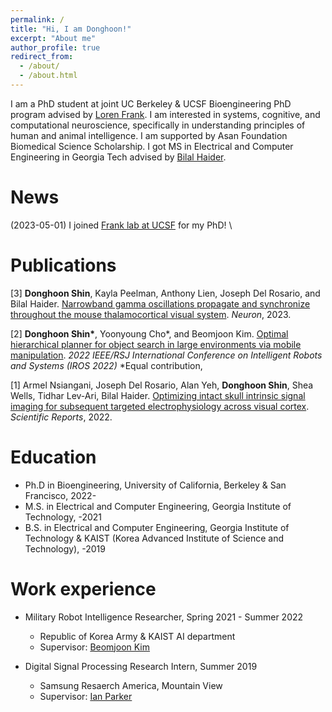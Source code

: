 ```yaml
---
permalink: /
title: "Hi, I am Donghoon!"
excerpt: "About me"
author_profile: true
redirect_from: 
  - /about/
  - /about.html
---
```


I am a PhD student at joint UC Berkeley & UCSF Bioengineering PhD program advised by [Loren Frank](https://franklab.ucsf.edu/). I am interested in systems, cognitive, and computational neuroscience, specifically in understanding principles of human and animal intelligence. I am supported by Asan Foundation Biomedical Science Scholarship. I got MS in Electrical and Computer Engineering in Georgia Tech advised by [ Bilal Haider](https://haider.gatech.edu/).

<!--Before this, I served at the Republic of Korea Army as an intelligent robot researcher where I invented a robotic object search algorithm that can efficiently search a target object  with [Beomjoon Kim](https://beomjoonkim.github.io/) from KAIST AI department. Before that, I got MS in Electrical and Computer Engineering (ECE) from Georgia Tech. I studied system and computational neuroscience with [Bilal Haider](https://haider.gatech.edu/). During my Master's, I studied how a new type of gamma oscillation affects visual processing. I got BS in computer engineering focusing on digital signal processing. Also, I got BS in ECE from KAIST-Georgia Tech dual-degree program focusing on digital signal processing (DSP). During so, I was a DSP research scientist intern at [Samsung Research America Think Tank Team](https://thinktankteam.info/) where I developed a robotic perception algorithm. -->

News
======
(2023-05-01) I joined [Frank lab at UCSF](https://franklab.ucsf.edu/) for my PhD! \
<!--(2023-04-05) My Master's [work](https://doi.org/10.1016/j.neuron.2023.03.006) was published on Neuron! Woohoo!\
(2023-01-03) Started rotation at [Frank lab at UCSF](https://franklab.ucsf.edu/)!\
(2022-09-19) Started rotation at [Chang lab at UCSF](https://changlab.ucsf.edu/)
(2022-08-17) First day of my PhD! \
(2022-07-17) Discharged from ROK army !\-->


Publications
======
[3] **Donghoon Shin**, Kayla Peelman, Anthony Lien, Joseph Del Rosario, and Bilal Haider. [Narrowband gamma oscillations propagate and synchronize throughout the mouse thalamocortical visual system](https://doi.org/10.1016/j.neuron.2023.03.006). *Neuron*, 2023. <!--[(Media)](https://bme.gatech.edu/bme/news/researchers-discover-neural-clock-may-synchronize-visual-behavior)-->

[2] **Donghoon Shin\***, Yoonyoung Cho\*, and Beomjoon Kim. [Optimal hierarchical planner for object search in large environments via mobile manipulation](https://drive.google.com/file/d/1Sm2VHC4giK4cPEOs-aHkD5-on-sibzuq/view?usp=sharing). *2022 IEEE/RSJ International Conference on Intelligent Robots and Systems (IROS 2022)* \*Equal contribution, <!--[(Media)](https://kookbang.dema.mil.kr/newsWeb/20220715/3/ATCE_CTGR_0050010000/view.do)-->

[1] Armel Nsiangani, Joseph Del Rosario, Alan Yeh, **Donghoon Shin**, Shea Wells, Tidhar Lev-Ari, Bilal Haider. [Optimizing intact skull intrinsic signal imaging for subsequent targeted electrophysiology across visual cortex](https://www.nature.com/articles/s41598-022-05932-2). *Scientific Reports*, 2022. 

Education
======
* Ph.D in Bioengineering, University of California, Berkeley & San Francisco,   2022- 
* M.S. in Electrical and Computer Engineering, Georgia Institute of Technology, -2021
* B.S. in Electrical and Computer Engineering, Georgia Institute of Technology 
        & KAIST (Korea Advanced Institute of Science and Technology), -2019


Work experience
======
* Military Robot Intelligence Researcher, Spring 2021 - Summer 2022
  * Republic of Korea Army & KAIST AI department
  * Supervisor: [Beomjoon Kim](https://beomjoonkim.github.io/)

* Digital Signal Processing Research Intern, Summer 2019
  * Samsung Resaerch America, Mountain View
  * Supervisor: [Ian Parker](https://thinktankteam.info/)